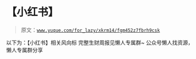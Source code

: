 # 【小红书】

> 原文：[`www.yuque.com/for_lazy/xkrm14/fgm452z7fbrh9csk`](https://www.yuque.com/for_lazy/xkrm14/fgm452z7fbrh9csk)

<ne-p id="uc4accdd1" data-lake-id="uc4accdd1"><ne-text id="u3a0d94d7">以下为：【小红书】相关风向标</ne-text></ne-p> <ne-p id="u81ed549d" data-lake-id="u81ed549d"><ne-text id="u84d63386">完整生财周报见懒人专属群~</ne-text></ne-p> <ne-p id="uca154a25" data-lake-id="uca154a25"><ne-text id="u53dd1143">公众号懒人找资源，懒人专属群分享</ne-text></ne-p>
